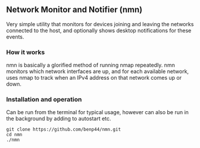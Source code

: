 ## Network Monitor and Notifier (nmn)

Very simple utility that monitors for devices joining and leaving the networks connected to the host, and optionally shows desktop notifications for these events.

### How it works

nmn is basically a glorified method of running nmap repeatedly. nmn monitors which network interfaces are up, and for each available network, uses nmap to track when an IPv4 address on that network comes up or down.

### Installation and operation

Can be run from the terminal for typical usage, however can also be run in the background by adding to autostart etc.

```
git clone https://github.com/benp44/nmn.git
cd nmn
./nmn
```
